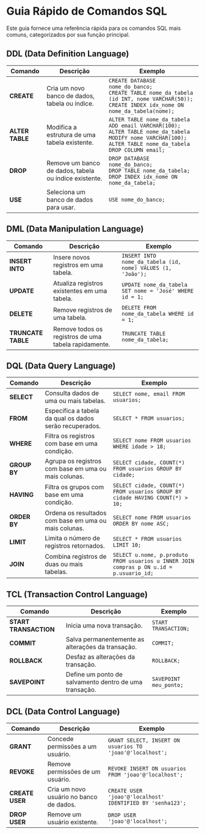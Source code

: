 # Guia Rápido de Comandos SQL

Este guia fornece uma referência rápida para os comandos SQL mais comuns, categorizados por sua função principal.

## DDL (Data Definition Language)

| Comando | Descrição | Exemplo |
| --- | --- | --- |
| **CREATE** | Cria um novo banco de dados, tabela ou índice. | `CREATE DATABASE nome_do_banco;`<br>`CREATE TABLE nome_da_tabela (id INT, nome VARCHAR(50));`<br>`CREATE INDEX idx_nome ON nome_da_tabela(nome);` |
| **ALTER TABLE** | Modifica a estrutura de uma tabela existente. | `ALTER TABLE nome_da_tabela ADD email VARCHAR(100);`<br>`ALTER TABLE nome_da_tabela MODIFY nome VARCHAR(100);`<br>`ALTER TABLE nome_da_tabela DROP COLUMN email;` |
| **DROP** | Remove um banco de dados, tabela ou índice existente. | `DROP DATABASE nome_do_banco;`<br>`DROP TABLE nome_da_tabela;`<br>`DROP INDEX idx_nome ON nome_da_tabela;` |
| **USE** | Seleciona um banco de dados para usar. | `USE nome_do_banco;` |

## DML (Data Manipulation Language)

| Comando | Descrição | Exemplo |
| --- | --- | --- |
| **INSERT INTO** | Insere novos registros em uma tabela. | `INSERT INTO nome_da_tabela (id, nome) VALUES (1, 'João');` |
| **UPDATE** | Atualiza registros existentes em uma tabela. | `UPDATE nome_da_tabela SET nome = 'José' WHERE id = 1;` |
| **DELETE** | Remove registros de uma tabela. | `DELETE FROM nome_da_tabela WHERE id = 1;` |
| **TRUNCATE TABLE** | Remove todos os registros de uma tabela rapidamente. | `TRUNCATE TABLE nome_da_tabela;` |

## DQL (Data Query Language)

| Comando | Descrição | Exemplo |
| --- | --- | --- |
| **SELECT** | Consulta dados de uma ou mais tabelas. | `SELECT nome, email FROM usuarios;` |
| **FROM** | Especifica a tabela da qual os dados serão recuperados. | `SELECT * FROM usuarios;` |
| **WHERE** | Filtra os registros com base em uma condição. | `SELECT nome FROM usuarios WHERE idade > 18;` |
| **GROUP BY** | Agrupa os registros com base em uma ou mais colunas. | `SELECT cidade, COUNT(*) FROM usuarios GROUP BY cidade;` |
| **HAVING** | Filtra os grupos com base em uma condição. | `SELECT cidade, COUNT(*) FROM usuarios GROUP BY cidade HAVING COUNT(*) > 10;` |
| **ORDER BY** | Ordena os resultados com base em uma ou mais colunas. | `SELECT nome FROM usuarios ORDER BY nome ASC;` |
| **LIMIT** | Limita o número de registros retornados. | `SELECT * FROM usuarios LIMIT 10;` |
| **JOIN** | Combina registros de duas ou mais tabelas. | `SELECT u.nome, p.produto FROM usuarios u INNER JOIN compras p ON u.id = p.usuario_id;` |

## TCL (Transaction Control Language)

| Comando | Descrição | Exemplo |
| --- | --- | --- |
| **START TRANSACTION** | Inicia uma nova transação. | `START TRANSACTION;` |
| **COMMIT** | Salva permanentemente as alterações da transação. | `COMMIT;` |
| **ROLLBACK** | Desfaz as alterações da transação. | `ROLLBACK;` |
| **SAVEPOINT** | Define um ponto de salvamento dentro de uma transação. | `SAVEPOINT meu_ponto;` |

## DCL (Data Control Language)

| Comando | Descrição | Exemplo |
| --- | --- | --- |
| **GRANT** | Concede permissões a um usuário. | `GRANT SELECT, INSERT ON usuarios TO 'joao'@'localhost';` |
| **REVOKE** | Remove permissões de um usuário. | `REVOKE INSERT ON usuarios FROM 'joao'@'localhost';` |
| **CREATE USER** | Cria um novo usuário no banco de dados. | `CREATE USER 'joao'@'localhost' IDENTIFIED BY 'senha123';` |
| **DROP USER** | Remove um usuário existente. | `DROP USER 'joao'@'localhost';` |
